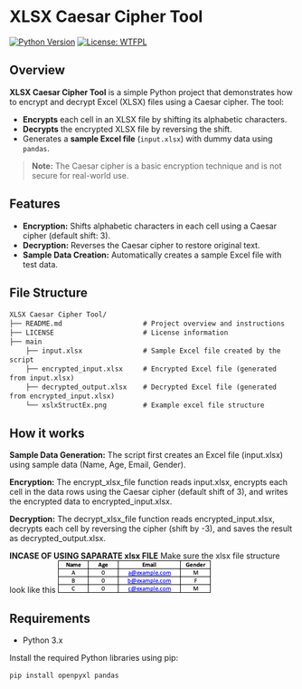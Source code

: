# XLSX Caesar Cipher Tool

[![Python Version](https://img.shields.io/badge/python-3.x-blue.svg)](https://www.python.org/)
[![License: WTFPL](https://img.shields.io/badge/License-WTFPL-brightgreen.svg)](http://www.wtfpl.net/about/)

## Overview

**XLSX Caesar Cipher Tool** is a simple Python project that demonstrates how to encrypt and decrypt Excel (XLSX) files using a Caesar cipher. The tool:
- **Encrypts** each cell in an XLSX file by shifting its alphabetic characters.
- **Decrypts** the encrypted XLSX file by reversing the shift.
- Generates a **sample Excel file** (`input.xlsx`) with dummy data using `pandas`.

> **Note:** The Caesar cipher is a basic encryption technique and is not secure for real-world use.

## Features

- **Encryption:** Shifts alphabetic characters in each cell using a Caesar cipher (default shift: 3).
- **Decryption:** Reverses the Caesar cipher to restore original text.
- **Sample Data Creation:** Automatically creates a sample Excel file with test data.

## File Structure
```plaintext
XLSX Caesar Cipher Tool/
├── README.md                    # Project overview and instructions
├── LICENSE                      # License information
├── main
    ├── input.xlsx               # Sample Excel file created by the script
    ├── encrypted_input.xlsx     # Encrypted Excel file (generated from input.xlsx)
    ├── decrypted_output.xlsx    # Decrypted Excel file (generated from encrypted_input.xlsx)
    └── xslxStructEx.png         # Example excel file structure
```

## How it works
    
**Sample Data Generation:** The script first creates an Excel file (input.xlsx) using sample data (Name, Age, Email, Gender).

**Encryption:** The encrypt_xlsx_file function reads input.xlsx, encrypts each cell in the data rows using the Caesar cipher (default shift of 3), and writes the encrypted data to encrypted_input.xlsx.

**Decryption:** The decrypt_xlsx_file function reads encrypted_input.xlsx, decrypts each cell by reversing the cipher (shift by -3), and saves the result as decrypted_output.xlsx.

**INCASE OF USING SAPARATE xlsx FILE**
Make sure the xlsx file structure look like this
![Screenshot of XLSX File Structure](./main/xslxStructEx.png)



## Requirements

- Python 3.x

Install the required Python libraries using pip:

```bash
pip install openpyxl pandas




